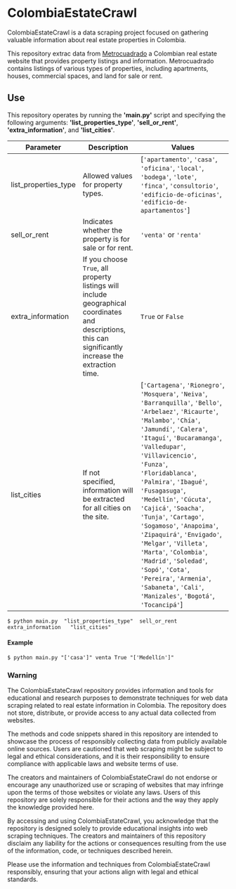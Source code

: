 # ColombiaEstateCrawl

ColombiaEstateCrawl is a data scraping project focused on gathering valuable information about real estate properties in Colombia.

This repository extrac data from [Metrocuadrado](https://www.metrocuadrado.com/) a Colombian real estate website that provides property listings and information.
Metrocuadrado contains listings of various types of properties, including apartments, houses, commercial spaces, and land for sale or rent.

## Use

This repository operates by running the **'main.py'** script and specifying the following arguments: **'list_properties_type'**, **'sell_or_rent'**, **'extra_information'**, and **'list_cities'**.

| Parameter            | Description                                                                                   | Values                                                                                                                                                                                                                                                                                                                                                                             |
|----------------------|-----------------------------------------------------------------------------------------------|------------------------------------------------------------------------------------------------------------------------------------------------------------------------------------------------------------------------------------------------------------------------------------------------------------------------------------------------------------------------------------|
| list_properties_type | Allowed values for property types.                                                           | [`'apartamento'`, `'casa'`, `'oficina'`, `'local'`, `'bodega'`, `'lote'`, `'finca'`, `'consultorio'`, `'edificio-de-oficinas'`, `'edificio-de-apartamentos'`] |
| sell_or_rent         | Indicates whether the property is for sale or for rent.                                    | `'venta'` or `'renta'` |
| extra_information               | If you choose `True`, all property listings will include geographical coordinates and descriptions, this can significantly increase the extraction time.          | `True` or `False`|
| list_cities          | If not specified, information will be extracted for all cities on the site.               | [`'Cartagena'`, `'Rionegro'`, `'Mosquera'`, `'Neiva'`, `'Barranquilla'`, `'Bello'`, `'Arbelaez'`, `'Ricaurte'`, `'Malambo'`, `'Chía'`, `'Jamundí'`, `'Calera'`, `'Itaguí'`, `'Bucaramanga'`, `'Valledupar'`, `'Villavicencio'`, `'Funza'`, `'Floridablanca'`, `'Palmira'`, `'Ibagué'`, `'Fusagasuga'`, `'Medellín'`, `'Cúcuta'`, `'Cajicá'`, `'Soacha'`, `'Tunja'`, `'Cartago'`, `'Sogamoso'`, `'Anapoima'`, `'Zipaquirá'`, `'Envigado'`, `'Melgar'`, `'Villeta'`, `'Marta'`, `'Colombia'`, `'Madrid'`, `'Soledad'`, `'Sopó'`, `'Cota'`, `'Pereira'`, `'Armenia'`, `'Sabaneta'`, `'Cali'`, `'Manizales'`, `'Bogotá'`, `'Tocancipá'`] |

```
$ python main.py  "list_properties_type"  sell_or_rent    extra_information   "list_cities"
```

#### Example

```
$ python main.py "['casa']" venta True "['Medellín']"
```


### Warning

The ColombiaEstateCrawl repository provides information and tools for educational and research purposes to demonstrate techniques for web data scraping related to real estate information in Colombia. The repository does not store, distribute, or provide access to any actual data collected from websites.

The methods and code snippets shared in this repository are intended to showcase the process of responsibly collecting data from publicly available online sources. Users are cautioned that web scraping might be subject to legal and ethical considerations, and it is their responsibility to ensure compliance with applicable laws and website terms of use.

The creators and maintainers of ColombiaEstateCrawl do not endorse or encourage any unauthorized use or scraping of websites that may infringe upon the terms of those websites or violate any laws. Users of this repository are solely responsible for their actions and the way they apply the knowledge provided here.

By accessing and using ColombiaEstateCrawl, you acknowledge that the repository is designed solely to provide educational insights into web scraping techniques. The creators and maintainers of this repository disclaim any liability for the actions or consequences resulting from the use of the information, code, or techniques described herein.

Please use the information and techniques from ColombiaEstateCrawl responsibly, ensuring that your actions align with legal and ethical standards.